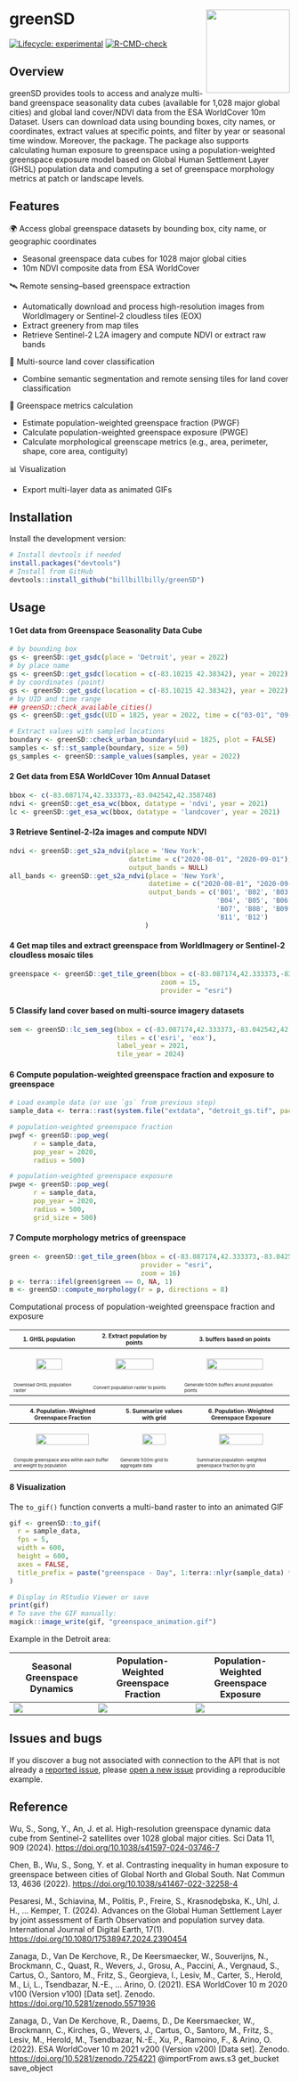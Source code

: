 # greenSD <a href="https://github.com/billbillbilly/greenSD/"><img src="images/logo.png" align="right" height="150" /></a>

<!-- badges: start -->
[![Lifecycle:
experimental](https://img.shields.io/badge/lifecycle-experimental-orange.svg)](https://lifecycle.r-lib.org/articles/stages.html#experimental)
[![R-CMD-check](https://github.com/billbillbilly/greenSD/actions/workflows/R-CMD-check.yaml/badge.svg)](https://github.com/billbillbilly/greenSD/actions/workflows/R-CMD-check.yaml)
<!-- badges: end -->

## Overview
greenSD provides tools to access and analyze multi-band greenspace 
seasonality data cubes (available for 1,028 major global cities) and 
global land cover/NDVI data from the ESA WorldCover 10m Dataset. 
Users can download data using bounding boxes, city names, or coordinates, 
extract values at specific points, and filter by year or seasonal time 
window. Moreover, the package. The package also supports calculating human 
exposure to greenspace using a population-weighted greenspace exposure model 
based on Global Human Settlement Layer (GHSL) population data and computing 
a set of greenspace morphology metrics at patch or landscape levels.

## Features
🌍 Access global greenspace datasets by bounding box, city name, or geographic coordinates
- Seasonal greenspace data cubes for 1028 major global cities
- 10m NDVI composite data from ESA WorldCover

🛰️ Remote sensing–based greenspace extraction
- Automatically download and process high-resolution images from WorldImagery or Sentinel-2 cloudless tiles (EOX)
- Extract greenery from map tiles
- Retrieve Sentinel-2 L2A imagery and compute NDVI or extract raw bands

🧠 Multi-source land cover classification
- Combine semantic segmentation and remote sensing tiles for land cover classification

🧮 Greenspace metrics calculation
- Estimate population-weighted greenspace fraction (PWGF)
- Calculate population-weighted greenspace exposure (PWGE) 
- Calculate morphological greenscape metrics (e.g., area, perimeter, shape, core area, contiguity)

📊 Visualization
- Export multi-layer data as animated GIFs

## Installation
Install the development version:
```r
# Install devtools if needed
install.packages("devtools")
# Install from GitHub
devtools::install_github("billbillbilly/greenSD")
```

## Usage

#### 1 Get data from Greenspace Seasonality Data Cube
```r
# by bounding box
gs <- greenSD::get_gsdc(place = 'Detroit', year = 2022)
# by place name
gs <- greenSD::get_gsdc(location = c(-83.10215 42.38342), year = 2022)
# by coordinates (point)
gs <- greenSD::get_gsdc(location = c(-83.10215 42.38342), year = 2022)
# by UID and time range
## greenSD::check_available_cities()
gs <- greenSD::get_gsdc(UID = 1825, year = 2022, time = c("03-01", "09-01"))

# Extract values with sampled locations
boundary <- greenSD::check_urban_boundary(uid = 1825, plot = FALSE)
samples <- sf::st_sample(boundary, size = 50)
gs_samples <- greenSD::sample_values(samples, year = 2022)
```

#### 2 Get data from ESA WorldCover 10m Annual Dataset
```r
bbox <- c(-83.087174,42.333373,-83.042542,42.358748)
ndvi <- greenSD::get_esa_wc(bbox, datatype = 'ndvi', year = 2021)
lc <- greenSD::get_esa_wc(bbox, datatype = 'landcover', year = 2021)
```

#### 3 Retrieve Sentinel-2-l2a images and compute NDVI
```r
ndvi <- greenSD::get_s2a_ndvi(place = 'New York', 
                              datetime = c("2020-08-01", "2020-09-01"), 
                              output_bands = NULL)
all_bands <- greenSD::get_s2a_ndvi(place = 'New York', 
                                   datetime = c("2020-08-01", "2020-09-01"), 
                                   output_bands = c('B01', 'B02', 'B03', 
                                                    'B04', 'B05', 'B06', 
                                                    'B07', 'B08', 'B09', 
                                                    'B11', 'B12')
                                  )
```

#### 4 Get map tiles and extract greenspace from WorldImagery or Sentinel-2 cloudless mosaic tiles
```r
greenspace <- greenSD::get_tile_green(bbox = c(-83.087174,42.333373,-83.042542,42.358748), 
                                      zoom = 15, 
                                      provider = "esri")
```

#### 5 Classify land cover based on multi-source imagery datasets
```r
sem <- greenSD::lc_sem_seg(bbox = c(-83.087174,42.333373,-83.042542,42.358748),
                           tiles = c('esri', 'eox'),
                           label_year = 2021,
                           tile_year = 2024)
```

#### 6 Compute population-weighted greenspace fraction and exposure to greenspace
```r
# Load example data (or use `gs` from previous step)
sample_data <- terra::rast(system.file("extdata", "detroit_gs.tif", package = "greenSD"))

# population-weighted greenspace fraction
pwgf <- greenSD::pop_weg(
      r = sample_data,
      pop_year = 2020,
      radius = 500)

# population-weighted greenspace exposure
pwge <- greenSD::pop_weg(
      r = sample_data,
      pop_year = 2020,
      radius = 500, 
      grid_size = 500)

```

#### 7 Compute morphology metrics of greenspace
```r
green <- greenSD::get_tile_green(bbox = c(-83.087174,42.333373,-83.042542,42.358748), 
                                 provider = "esri", 
                                 zoom = 16)
p <- terra::ifel(green$green == 0, NA, 1)
m <- greenSD::compute_morphology(r = p, directions = 8)
```

Computational process of population-weighted greenspace fraction and exposure

| <span style="font-size:10px;">1. GHSL population</span> | <span style="font-size:10px;">2. Extract population by points</span> | <span style="font-size:10px;">3. buffers based on points</span> |
|------------------------------|--------------------------------------------|-------------------------------------------|
| <figure><img src="images/population.png" width="100%"/></figure> | <figure><img src="images/population_pts.png" width="100%"/></figure> | <figure><img src="images/pop_pt_buffers_500m.png" width="100%"/></figure> |
| <figcaption style="font-size:8px;">Download GHSL population raster</figcaption> | <figcaption style="font-size:8px;">Convert population raster to points</figcaption> | <figcaption style="font-size:8px;">Generate 500m buffers around population points</figcaption> |

| <span style="font-size:10px;">4. Population-Weighted Greenspace Fraction</span> | <span style="font-size:10px;">5. Summarize values with grid</span> | <span style="font-size:10px;">6. Population-Weighted Greenspace Exposure</span> |
|--------------------------------------------|--------------------------------------|---------------------------------------------|
| <figure><img src="images/pwgf.png" width="100%"/></figure> | <figure><img src="images/grid_500m.png" width="100%"/></figure> | <figure><img src="images/etg.png" width="100%"/></figure> |
| <figcaption style="font-size:8px;">Compute greenspace area within each buffer and weight by population</figcaption> | <figcaption style="font-size:8px;">Generate 500m grid to aggregate data</figcaption> | <figcaption style="font-size:8px;">Summarize population-weighted greenspace fraction by grid</figcaption> |

#### 8 Visualization
The `to_gif()` function converts a multi-band raster to into an animated GIF

```r
gif <- greenSD::to_gif(
  r = sample_data,
  fps = 5,
  width = 600,
  height = 600,
  axes = FALSE,
  title_prefix = paste("greenspace - Day", 1:terra::nlyr(sample_data) * 10)
)

# Display in RStudio Viewer or save
print(gif)
# To save the GIF manually:
magick::image_write(gif, "greenspace_animation.gif")
```
Example in the Detroit area:

| Seasonal Greenspace Dynamics | Population-Weighted Greenspace Fraction | Population-Weighted Greenspace Exposure |
|------------------------------|------------------------------------------|------------------------------------------|
| ![](images/greenspace_animation.gif) | ![](images/greenspace_fraction_animation.gif) | ![](images/greenspace_exposure_animation.gif) |

## Issues and bugs
If you discover a bug not associated with connection to the API that is
not already a [reported
issue](https://github.com/billbillbilly/greenSD/issues), please [open
a new issue](https://github.com/billbillbilly/greenSD/issues/new)
providing a reproducible example.

## Reference
Wu, S., Song, Y., An, J. et al. High-resolution greenspace dynamic
data cube from Sentinel-2 satellites over 1028 global major cities.
Sci Data 11, 909 (2024). https://doi.org/10.1038/s41597-024-03746-7

Chen, B., Wu, S., Song, Y. et al. Contrasting inequality in human exposure to
greenspace between cities of Global North and Global South. Nat Commun 13,
4636 (2022). https://doi.org/10.1038/s41467-022-32258-4

Pesaresi, M., Schiavina, M., Politis, P., Freire, S., Krasnodębska, K.,
Uhl, J. H., … Kemper, T. (2024). Advances on the Global Human Settlement
Layer by joint assessment of Earth Observation and population survey data.
International Journal of Digital Earth, 17(1).
https://doi.org/10.1080/17538947.2024.2390454

Zanaga, D., Van De Kerchove, R., De Keersmaecker, W., Souverijns, N.,
Brockmann, C., Quast, R., Wevers, J., Grosu, A., Paccini, A., Vergnaud, S.,
Cartus, O., Santoro, M., Fritz, S., Georgieva, I., Lesiv, M., Carter, S.,
Herold, M., Li, L., Tsendbazar, N.-E., … Arino, O. (2021).
ESA WorldCover 10 m 2020 v100 (Version v100) [Data set].
Zenodo. https://doi.org/10.5281/zenodo.5571936

Zanaga, D., Van De Kerchove, R., Daems, D., De Keersmaecker, W., Brockmann,
C., Kirches, G., Wevers, J., Cartus, O., Santoro, M., Fritz, S., Lesiv, M.,
Herold, M., Tsendbazar, N.-E., Xu, P., Ramoino, F., & Arino, O. (2022).
ESA WorldCover 10 m 2021 v200 (Version v200) [Data set].
Zenodo. https://doi.org/10.5281/zenodo.7254221
@importFrom aws.s3 get_bucket save_object

